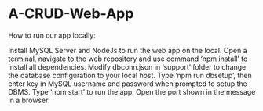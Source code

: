 # A-CRUD-Web-App

How to run our app locally:

Install MySQL Server and NodeJs to run the web app on the local.
Open a terminal, navigate to the web repository and use command ‘npm install’ to install all dependencies. 
Modify dbconn.json in ‘support’ folder to change the database configuration to your local host.
Type ‘npm run dbsetup’, then enter key in MySQL username and password when prompted to setup the DBMS. 
Type ‘npm start’ to run the app. Open the port shown in the message in a browser.
